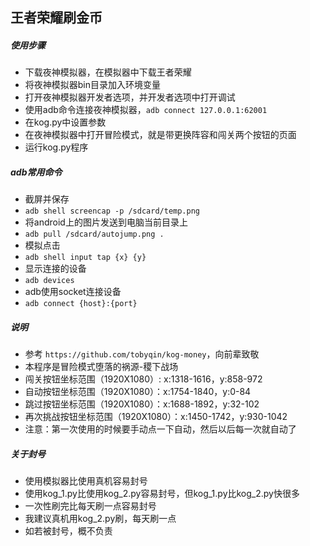 ## 王者荣耀刷金币
##### 使用步骤
- 下载夜神模拟器，在模拟器中下载王者荣耀
- 将夜神模拟器bin目录加入环境变量
- 打开夜神模拟器开发者选项，并开发者选项中打开调试
- 使用adb命令连接夜神模拟器，`adb connect 127.0.0.1:62001`
- 在kog.py中设置参数
- 在夜神模拟器中打开冒险模式，就是带更换阵容和闯关两个按钮的页面
- 运行kog.py程序
##### adb常用命令
- 截屏并保存
- `adb shell screencap -p /sdcard/temp.png`
- 将android上的图片发送到电脑当前目录上
- `adb pull /sdcard/autojump.png .`
- 模拟点击
- `adb shell input tap {x} {y}`
- 显示连接的设备
- `adb devices`
- adb使用socket连接设备
- `adb connect {host}:{port}`
##### 说明
- 参考 `https://github.com/tobyqin/kog-money`，向前辈致敬
- 本程序是冒险模式堕落的祸源-稷下战场
- 闯关按钮坐标范围（1920X1080）: x:1318-1616，y:858-972
- 自动按钮坐标范围（1920X1080）：x:1754-1840，y:0-84
- 跳过按钮坐标范围（1920X1080）：x:1688-1892，y:32-102
- 再次挑战按钮坐标范围（1920X1080）：x:1450-1742，y:930-1042
- 注意：第一次使用的时候要手动点一下自动，然后以后每一次就自动了
##### 关于封号
- 使用模拟器比使用真机容易封号
- 使用kog_1.py比使用kog_2.py容易封号，但kog_1.py比kog_2.py快很多
- 一次性刷完比每天刷一点容易封号
- 我建议真机用kog_2.py刷，每天刷一点
- 如若被封号，概不负责